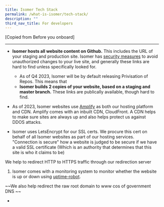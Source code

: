 ```yaml
---
title: Isomer Tech Stack
permalink: /what-is-isomer/tech-stack/
description: ""
third_nav_title: For developers
---
```

[Copied from Before you onboard]


---

- **Isomer hosts all website content on Github.** This includes the URL of your staging and production site. Isomer has [security measures](https://guide-cms.isomer.gov.sg/faq/security) to avoid unauthorized changes to your live site, and generally these links are hard to find unless specifically looked for.
	- As of Q4 2023, Isomer will be by default releasing Privisation of Repos. This means that 
	- **Isomer builds 2 copies of your website, based on a staging and master branch.** These links are publically available, though hard to find. 


- As of 2023, Isomer websites use [Amplify](https://aws.amazon.com/amplify/) as both our hosting platform and CDN. Amplify comes with an inbuilt CDN, CloudFront. A CDN helps to make sure sites are always up and also helps protect us against DDOS attacks.

- Isomer uses LetsEncrypt for our SSL certs. We procure this cert on behalf of all Isomer websites as part of our hosting services.
"Connection is secure" how a website is judged to be secure if we have a valid SSL certificate (Which is an authority that determines that this site is who it claims to be)

We help to redirect HTTP to HTTPS traffic through our redirection server

1.  Isomer comes with a monitoring system to monitor whether the website is up or down using [uptime-robot](https://uptimerobot.com/).

~~We also help redirect the raw root domain to www cos of government DNS 
~~

-
